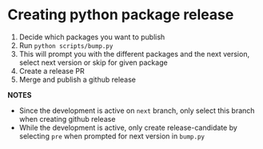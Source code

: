 # Creating python package release

1. Decide which packages you want to publish
2. Run `python scripts/bump.py`
3. This will prompt you with the different packages and the next version, select next version or skip for given package
4. Create a release PR
5. Merge and publish a github release

**NOTES**

* Since the development is active on `next` branch, only select this branch when creating github release
* While the development is active, only create release-candidate by selecting `pre` when prompted for next version in `bump.py`